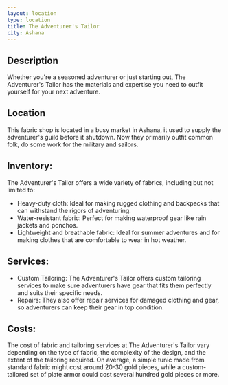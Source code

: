 ```yaml
---
layout: location
type: location
title: The Adventurer's Tailor
city: Ashana
---
```

## Description
Whether you're a seasoned adventurer or just starting out, The Adventurer's Tailor has the materials and expertise you need to outfit yourself for your next adventure.

## Location
This fabric shop is located in a busy market in Ashana, it used to supply the adventurer's guild before it shutdown. Now they primarily outfit common folk, do some work for the military and sailors. 

## Inventory:

The Adventurer's Tailor offers a wide variety of fabrics, including but not limited to:
- Heavy-duty cloth: Ideal for making rugged clothing and backpacks that can withstand the rigors of adventuring.
- Water-resistant fabric: Perfect for making waterproof gear like rain jackets and ponchos.
- Lightweight and breathable fabric: Ideal for summer adventures and for making clothes that are comfortable to wear in hot weather.

## Services:
- Custom Tailoring: The Adventurer's Tailor offers custom tailoring services to make sure adventurers have gear that fits them perfectly and suits their specific needs.
- Repairs: They also offer repair services for damaged clothing and gear, so adventurers can keep their gear in top condition.

## Costs:
The cost of fabric and tailoring services at The Adventurer's Tailor vary depending on the type of fabric, the complexity of the design, and the extent of the tailoring required. On average, a simple tunic made from standard fabric might cost around 20-30 gold pieces, while a custom-tailored set of plate armor could cost several hundred gold pieces or more.